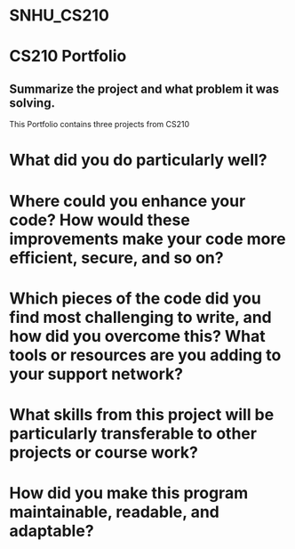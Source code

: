 # SNHU_CS210
# CS210 Portfolio

## Summarize the project and what problem it was solving.
This Portfolio contains three projects from CS210

# What did you do particularly well?

# Where could you enhance your code? How would these improvements make your code more efficient, secure, and so on?

# Which pieces of the code did you find most challenging to write, and how did you overcome this? What tools or resources are you adding to your support network?

# What skills from this project will be particularly transferable to other projects or course work?

# How did you make this program maintainable, readable, and adaptable?

